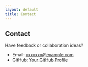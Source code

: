 ```yaml
---
layout: default
title: Contact
---
```

## Contact

Have feedback or collaboration ideas?

- Email: xxxxxxx@example.com  
- GitHub: [Your GitHub Profile](https://github.com/DailyTrendHub)

